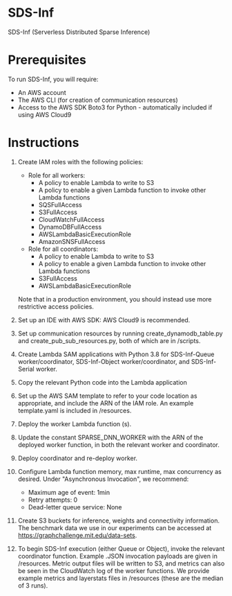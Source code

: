 # SDS-Inf
SDS-Inf (Serverless Distributed Sparse Inference) 

# Prerequisites
To run SDS-Inf, you will require:
- An AWS account
- The AWS CLI (for creation of communication resources)
- Access to the AWS SDK Boto3 for Python - automatically included if using AWS Cloud9

# Instructions
1. Create IAM roles with the following policies:
    - Role for all workers:
        - A policy to enable Lambda to write to S3
        - A policy to enable a given Lambda function to invoke other Lambda functions
        - SQSFullAccess
        - S3FullAccess
        - CloudWatchFullAccess
        - DynamoDBFullAccess
        - AWSLambdaBasicExecutionRole
        - AmazonSNSFullAccess
    - Role for all coordinators:
        - A policy to enable Lambda to write to S3
        - A policy to enable a given Lambda function to invoke other Lambda functions
        - S3FullAccess
        - AWSLambdaBasicExecutionRole

    Note that in a production environment, you should instead use more restrictive access policies.

2. Set up an IDE with AWS SDK: AWS Cloud9 is recommended.

3. Set up communication resources by running create_dynamodb_table.py and create_pub_sub_resources.py, both of which are in /scripts.

4. Create Lambda SAM applications with Python 3.8 for SDS-Inf-Queue worker/coordinator, SDS-Inf-Object worker/coordinator, and SDS-Inf-Serial worker.

5. Copy the relevant Python code into the Lambda application

6. Set up the AWS SAM template to refer to your code location as appropriate, and include the ARN of the IAM role. An example template.yaml is included in /resources.

7. Deploy the worker Lambda function (s). 

8. Update the constant SPARSE_DNN_WORKER with the ARN of the deployed worker function, in both the relevant worker and coordinator. 

9. Deploy coordinator and re-deploy worker.

10. Configure Lambda function memory, max runtime, max concurrency as desired. Under "Asynchronous Invocation", we recommend:

    - Maximum age of event: 1min
    - Retry attempts: 0
    - Dead-letter queue service: None

11. Create S3 buckets for inference, weights and connectivity information. The benchmark data we use in our experiments can be accessed at https://graphchallenge.mit.edu/data-sets. 

12. To begin SDS-Inf execution (either Queue or Object), invoke the relevant coordinator function. Example .JSON invocation payloads are given in /resources. Metric output files will be written to S3, and metrics can also be seen in the CloudWatch log of the worker functions. We provide example metrics and layerstats files in /resources (these are the median of 3 runs).



